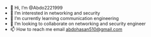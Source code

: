 - 👋 Hi, I’m @Abdo2221999
- 👀 I’m interested in networking and security 
- 🌱 I’m currently learning communication engineering 
- 💞️ I’m looking to collaborate on networking and security engineer
- 📫 How to reach me email abdohasan510@gmail.com 

<!---
Abdo2221999/Abdo2221999 is a ✨ special ✨ repository because its `README.md` (this file) appears on your GitHub profile.
You can click the Preview link to take a look at your changes.
--->
